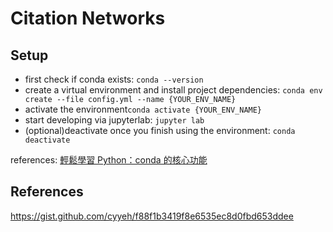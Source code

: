 # Citation Networks

## Setup

- first check if conda exists: `conda --version`
- create a virtual environment and install project dependencies: `conda env create --file config.yml --name {YOUR_ENV_NAME}`
- activate the environment`conda activate {YOUR_ENV_NAME}`
- start developing via jupyterlab: `jupyter lab`
- (optional)deactivate once you finish using the environment: `conda deactivate`

references: [輕鬆學習 Python：conda 的核心功能](https://medium.com/datainpoint/python-essentials-conda-quickstart-1f1e9ecd1025)


## References
 
https://gist.github.com/cyyeh/f88f1b3419f8e6535ec8d0fbd653ddee

